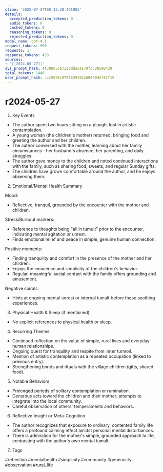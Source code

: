 ```yaml
---
ctime: '2025-07-27T08:13:38.491985'
details:
  accepted_prediction_tokens: 0
  audio_tokens: 0
  cached_tokens: 0
  reasoning_tokens: 0
  rejected_prediction_tokens: 0
model_name: gpt-4.1
request_tokens: 990
requests: 1
response_tokens: 458
sources:
- '[[2024-05-27]]'
sys_prompt_hash: 4f38005cb7130dda6e170fdc29590420
total_tokens: 1448
user_prompt_hash: ccc5695c079f53946b2606404df87f15
---
```

# r2024-05-27

1. Key Events

- The author spent two hours sitting on a plough, lost in artistic contemplation.
- A young woman (the children's mother) returned, bringing food and greeting the author and her children.
- The author conversed with the mother, learning about her family circumstances—her husband's absence, her parenting, and daily struggles.
- The author gave money to the children and noted continued interactions with the family, such as sharing food, sweets, and regular Sunday gifts.
- The children have grown comfortable around the author, and he enjoys observing them.

2. Emotional/Mental Health Summary

Mood:
- Reflective, tranquil, grounded by the encounter with the mother and children.

Stress/Burnout markers:
- Reference to thoughts being "all in tumult" prior to the encounter, indicating mental agitation or unrest.
- Finds emotional relief and peace in simple, genuine human connection.

Positive moments:
- Finding tranquility and comfort in the presence of the mother and her children.
- Enjoys the innocence and simplicity of the children's behavior.
- Regular, meaningful social contact with the family offers grounding and amusement.

Negative spirals:
- Hints at ongoing mental unrest or internal tumult before these soothing experiences.

3. Physical Health & Sleep (if mentioned)

- No explicit references to physical health or sleep.

4. Recurring Themes

- Continued reflection on the value of simple, rural lives and everyday human relationships.
- Ongoing quest for tranquility and respite from inner turmoil.
- Mention of artistic contemplation as a repeated occupation (linked to previous entry).
- Strengthening bonds and rituals with the village children (gifts, shared food).

5. Notable Behaviors

- Prolonged periods of solitary contemplation or rumination.
- Generous acts toward the children and their mother; attempts to integrate into the local community.
- Careful observation of others' temperaments and behaviors.

6. Reflective Insight or Meta-Cognition

- The author recognizes that exposure to ordinary, contented family life offers a profound calming effect amidst personal mental disturbances.
- There is admiration for the mother's simple, grounded approach to life, contrasting with the author's own mental tumult.

7. Tags

#reflection #mentalhealth #simplicity #community #generosity #observation #rural_life